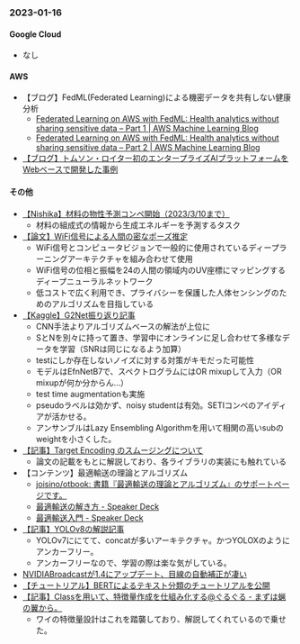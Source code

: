 ### 2023-01-16

#### Google Cloud

- なし

#### AWS

- 【ブログ】FedML(Federated Learning)による機密データを共有しない健康分析
  - [Federated Learning on AWS with FedML: Health analytics without sharing sensitive data – Part 1 | AWS Machine Learning Blog](https://aws.amazon.com/jp/blogs/machine-learning/part-1-federated-learning-on-aws-with-fedml-health-analytics-without-sharing-sensitive-data/)
  - [Federated Learning on AWS with FedML: Health analytics without sharing sensitive data – Part 2 | AWS Machine Learning Blog](https://aws.amazon.com/jp/blogs/machine-learning/part-2-federated-learning-on-aws-with-fedml-health-analytics-without-sharing-sensitive-data/)
- [【ブログ】トムソン・ロイター初のエンタープライズAIプラットフォームをWebベースで開発した事例](https://aws.amazon.com/jp/blogs/machine-learning/how-thomson-reuters-built-an-ai-platform-using-amazon-sagemaker-to-accelerate-delivery-of-ml-projects/)


#### その他

- [【Nishika】材料の物性予測コンペ開始（2023/3/10まで）](https://www.nishika.com/competitions/bussei/summary)
  - 材料の組成式の情報から生成エネルギーを予測するタスク
- [【論文】WiFi信号による人間の密なポーズ推定](https://arxiv.org/abs/2301.00250)
  - WiFi信号とコンピュータビジョンで一般的に使用されているディープラーニングアーキテクチャを組み合わせて使用
  - WiFi信号の位相と振幅を24の人間の領域内のUV座標にマッピングするディープニューラルネットワーク
  - 低コストで広く利用でき、プライバシーを保護した人体センシングのためのアルゴリズムを目指している
- [【Kaggle】G2Net振り返り記事](https://sqrt4kaido.hatenablog.com/entry/2023/01/07/020404)
  - CNN手法よりアルゴリズムベースの解法が上位に
  - SとNを別々に持って置き、学習中にオンラインに足し合わせて多様なデータを学習（SNRは同じになるよう加算）
  - testにしか存在しないノイズに対する対策がキモだった可能性
  - モデルはEfnNetB7で、スペクトログラムにはOR mixupして入力（OR mixupが何か分からん…）
  - test time augmentationも実施
  - pseudoラベルは効かず、noisy studentは有効。SETIコンペのアイディアが活かせる。
  - アンサンブルはLazy Ensembling Algorithmを用いて相関の高いsubのweightを小さくした。
- [【記事】Target Encoding のスムージングについて](https://blog.amedama.jp/entry/target-encoding-smoothing)
  - 論文の記載をもとに解説しており、各ライブラリの実装にも触れている
- 【コンテンツ】最適輸送の理論とアルゴリズム
  - [joisino/otbook: 書籍『最適輸送の理論とアルゴリズム』のサポートページです。](https://github.com/joisino/otbook)
  - [最適輸送の解き方 - Speaker Deck](https://speakerdeck.com/joisino/zui-shi-shu-song-nojie-kifang)
  - [最適輸送入門 - Speaker Deck](https://speakerdeck.com/joisino/zui-shi-shu-song-ru-men)
- [【記事】YOLOv8の解説記事](https://blog.roboflow.com/whats-new-in-yolov8/)
  - YOLOv7ににてて、concatが多いアーキテクチャ。かつYOLOXのようにアンカーフリー。
  - アンカーフリーなので、学習の際は楽な気がしている。
- [NVIDIABroadcastが1.4にアップデート、目線の自動補正が凄い](https://twitter.com/yamkaz/status/1614034576426553344)
- [【チュートリアル】BERTによるテキスト分類のチュートリアルを公開](https://github.com/hppRC/bert-classification-tutorial)
- [【記事】Classを用いて、特徴量作成を仕組み化する@ぐるぐる - まずは蝋の翼から。](https://knknkn.hatenablog.com/entry/2021/06/08/172633)
  - ワイの特徴量設計はこれを踏襲しており、解説してくれているので乗せた。
